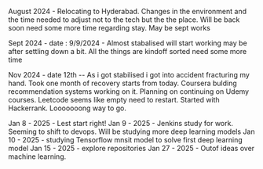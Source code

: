 August 2024 - Relocating to Hyderabad. Changes in the environment and the time needed to adjust not to the tech but the the place. Will be back soon need some more time regarding stay. May be sept works

Sept 2024 -
date : 9/9/2024 -  Almost stabalised will start working may be after settling down a bit. All the things are kindoff sorted need some more time

Nov 2024 - 
date 12th -- As i got stabilised i got into accident fracturing my hand. Took one month of recovery starts from today. Coursera bulding recommendation systems working on it. Planning on continuing on Udemy courses. Leetcode seems like empty need to restart. Started with Hackerrank. Looooooong way to go.


Jan 8 - 2025 - Lest start right!
Jan 9 - 2025 - Jenkins study for work. Seeming to shift to devops. Will be studying more deep learning models
Jan 10 - 2025 - studying Tensorflow mnsit model to solve first deep learning model
Jan 15 - 2025 -  explore repositories
Jan 27 - 2025 -  Outof ideas over machine learning. 
